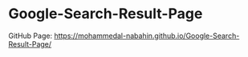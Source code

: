 ﻿# Google-Search-Result-Page
GitHub Page: https://mohammedal-nabahin.github.io/Google-Search-Result-Page/
